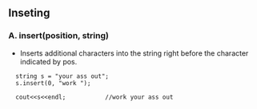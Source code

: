 ## Inseting
### A. insert(position, string)
- Inserts additional characters into the string right before the character indicated by pos.
```
  string s = "your ass out";
  s.insert(0, "work ");                 
  
  cout<<s<<endl;           //work your ass out
```
